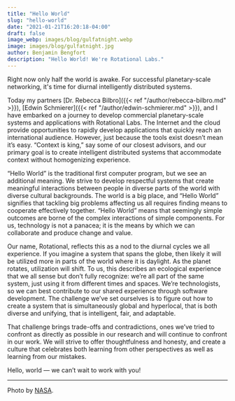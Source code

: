 ```yaml
---
title: "Hello World"
slug: "hello-world"
date: "2021-01-21T16:20:18-04:00"
draft: false
image_webp: images/blog/gulfatnight.webp
image: images/blog/gulfatnight.jpg
author: Benjamin Bengfort
description: "Hello World! We're Rotational Labs."
---
```


Right now only half the world is awake. For successful planetary-scale networking, it's time for diurnal intelligently distributed systems.

Today my partners [Dr. Rebecca Bilbro]({{< ref "/author/rebecca-bilbro.md" >}}), [Edwin Schmierer]({{< ref "/author/edwin-schmierer.md" >}}), and I have embarked on a journey to develop commercial planetary-scale systems and applications with Rotational Labs. The Internet and the cloud provide opportunities to rapidly develop applications that quickly reach an international audience.  However, just because the tools exist doesn’t mean it’s easy.  “Context is king,” say some of our closest advisors, and our primary goal is to create intelligent distributed systems that accommodate context without homogenizing experience.

“Hello World” is the traditional first computer program, but we see an additional meaning. We strive to develop respectful systems that create meaningful interactions between people in diverse parts of the world with diverse cultural backgrounds. The world is a big place, and “Hello World” signifies that tackling big problems affecting us all requires finding means to cooperate effectively together. “Hello World” means that seemingly simple outcomes are borne of the complex interactions of simple components. For us, technology is not a panacea; it is the means by which we can collaborate and produce change and value.

Our name, Rotational, reflects this as a nod to the diurnal cycles we all experience. If you imagine a system that spans the globe, then likely it will be utilized more in parts of the world where it is daylight.  As the planet rotates, utilization will shift. To us, this describes an ecological experience that we all sense but don’t fully recognize: we’re all part of the same system, just using it from different times and spaces. We’re technologists, so we can best contribute to our shared experience through software development. The challenge we’ve set ourselves is to figure out how to create a system that is simultaneously global and hyperlocal, that is both diverse and unifying, that is intelligent, fair, and adaptable.

That challenge brings trade-offs and contradictions, ones we’ve tried to confront as directly as possible in our research and will continue to confront in our work. We will strive to offer thoughtfulness and honesty, and create a culture that celebrates both learning from other perspectives as well as learning from our mistakes.

Hello, world &mdash; we can’t wait to work with you!

***

Photo by [NASA](https://www.nasa.gov/content/the-us-gulf-coast-at-night).

